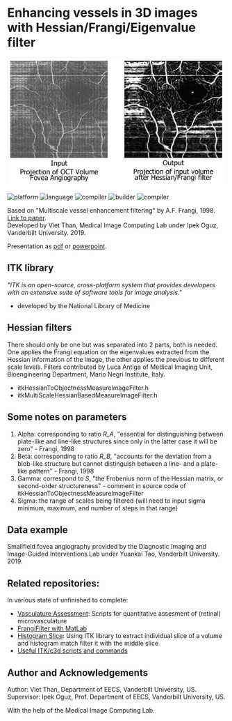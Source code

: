 # Enhancing vessels in 3D images with Hessian/Frangi/Eigenvalue filter

<p align="center"><img src="input-output.png" width=500></p>

<p align="left">
	<img src="https://img.shields.io/badge/platform-ubuntu-blueviolet?style=for-the-badge"
			 alt="platform">
	<img src="https://img.shields.io/badge/language-C++11-green?style=for-the-badge"
			 alt="language">
  	<img src="https://img.shields.io/badge/compiler-GCC 5.4.0-green?style=for-the-badge"
			 alt="compiler">
	<img src="https://img.shields.io/badge/builder-cmake 3.7.1-green?style=for-the-badge"
			 alt="builder">
	<img src="https://img.shields.io/badge/library-ITK 4.12.2|Python2.7.12-critical?style=for-the-badge"
			 alt="compiler">
</p>

Based on "Multiscale vessel enhancement filtering" by A.F. Frangi, 1998. <a href="https://link.springer.com/chapter/10.1007/BFb0056195">Link to paper</a>.<br>
Developed by Viet Than, Medical Image Computing Lab under Ipek Oguz, Vanderbilt University. 2019.

Presentation as [pdf](VISE_August_Presentation_Viet_Than.pdf) or [powerpoint](VISE_August_Presentation_Viet_Than.pptx).
## ITK library
<i>"ITK is an open-source, cross-platform system that provides developers with an extensive suite of software tools for image analysis."</i><br>
 - developed by the National Library of Medicine
 
## Hessian filters
There should only be one but was separated into 2 parts, both is needed. One applies the Frangi equation on the eigenvalues extracted from the Hessian information of the image, the other applies the previous to different scale levels. Filters contributed by Luca Antiga of Medical Imaging Unit, Bioengineering Department, Mario Negri Institute, Italy.
 - itkHessianToObjectnessMeasureImageFilter.h
 - itkMultiScaleHessianBasedMeasureImageFilter.h
 
## Some notes on parameters
1. Alpha: corresponding to ratio _R\_A_, "essential for distinguishing between plate-like and line-like structures since only in the latter case it will be zero" - Frangi, 1998
2. Beta: corresponding to ratio _R\_B_, "accounts for the deviation from a blob-like structure but cannot distinguish between a line- and a plate-like pattern" - Frangi, 1998
3. Gamma: correspond to _S_, "the Frobenius norm of the Hessian matrix, or second-order structureness" - comment in source code of itkHessianToObjectnessMeasureImageFilter
4. Sigma: the range of scales being filtered (will need to input sigma minimum, maximum, and number of steps in that range)

## Data example
Smallfield fovea angiography provided by the Diagnostic Imaging and Image-Guided Interventions Lab under Yuankai Tao, Vanderbilt University. 2019.

## Related repositories:

In various state of unfinished to complete:
- [Vasculature Assessment](https://github.com/VietThan/VasculatureAssessment): Scripts for quantitative assesment of (retinal) microvasculature
- [FrangiFilter with MatLab](https://github.com/VietThan/FrangiFilter)
- [Histogram Slice](https://github.com/VietThan/HistogramSlice): Using ITK library to extract individual slice of a volume and histogram match filter it with the middle slice
- [Useful ITK/c3d scripts and commands](https://github.com/VietThan/ITKscripts)

## Author and Acknowledgements
Author: Viet Than, Department of EECS, Vanderbilt University, US.<br>
Supervisor: Ipek Oguz, Prof. Department of EECS, Vanderbilt University, US.

With the help of the Medical Image Computing Lab.
